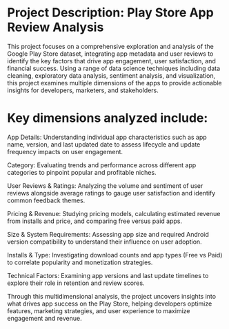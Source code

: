 # Project Description: Play Store App Review Analysis
This project focuses on a comprehensive exploration and analysis of the Google Play Store dataset, integrating app metadata and user reviews to identify the key factors that drive app engagement, user satisfaction, and financial success. Using a range of data science techniques including data cleaning, exploratory data analysis, sentiment analysis, and visualization, this project examines multiple dimensions of the apps to provide actionable insights for developers, marketers, and stakeholders.

# Key dimensions analyzed include:

App Details: Understanding individual app characteristics such as app name, version, and last updated date to assess lifecycle and update frequency impacts on user engagement.

Category: Evaluating trends and performance across different app categories to pinpoint popular and profitable niches.

User Reviews & Ratings: Analyzing the volume and sentiment of user reviews alongside average ratings to gauge user satisfaction and identify common feedback themes.

Pricing & Revenue: Studying pricing models, calculating estimated revenue from installs and price, and comparing free versus paid apps.

Size & System Requirements: Assessing app size and required Android version compatibility to understand their influence on user adoption.

Installs & Type: Investigating download counts and app types (Free vs Paid) to correlate popularity and monetization strategies.

Technical Factors: Examining app versions and last update timelines to explore their role in retention and review scores.

Through this multidimensional analysis, the project uncovers insights into what drives app success on the Play Store, helping developers optimize features, marketing strategies, and user experience to maximize engagement and revenue.
